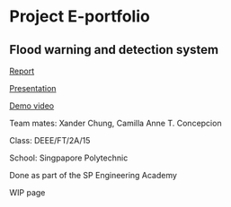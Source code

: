 # Project E-portfolio
## Flood warning and detection system
[Report](https://docs.google.com/document/d/1ZwYadvoPRZmoLbmnPEsbLUT0bUAa2cZcgDINje4vfVY/edit?usp=sharing)  

[Presentation](https://docs.google.com/presentation/d/1Uh9iEKw-CdYHUl9cStKfHaz56MgyHeFZIZe10xDG2go/edit?usp=sharing)  

[Demo video](https://youtu.be/0y_TTGJU_c0)  

Team mates: Xander Chung, Camilla Anne T. Concepcion  

Class: DEEE/FT/2A/15  

School: Singpapore Polytechnic  

Done as part of the SP Engineering Academy  

WIP page  
